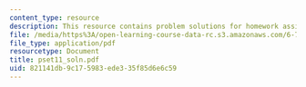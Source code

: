 ```yaml
---
content_type: resource
description: This resource contains problem solutions for homework assignment 11.
file: /media/https%3A/open-learning-course-data-rc.s3.amazonaws.com/6-781j-submicrometer-and-nanometer-technology-spring-2006/821141db9c175983ede335f85d6e6c59_pset11_soln.pdf
file_type: application/pdf
resourcetype: Document
title: pset11_soln.pdf
uid: 821141db-9c17-5983-ede3-35f85d6e6c59
---
```

